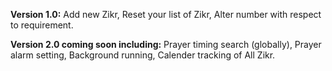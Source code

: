 **Version 1.0:**
Add new Zikr,
Reset your list of Zikr,
Alter number with respect to requirement.

**Version 2.0 coming soon including:**
Prayer timing search (globally),
Prayer alarm setting,
Background running, 
Calender tracking of All Zikr.
